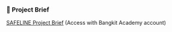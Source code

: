 ### 📄 Project Brief
[SAFELINE Project Brief](https://docs.google.com/document/d/1zbYHTlzzp4btYu4CoCbf4awTn4sULAUoNGGltn3xeQQ/edit?tab=t.0) (Access with Bangkit Academy account)

